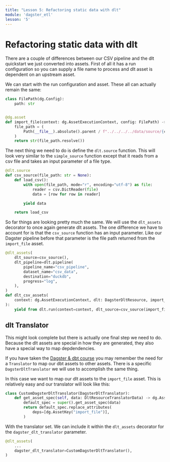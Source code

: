 ```yaml
---
title: "Lesson 5: Refactoring static data with dlt"
module: 'dagster_etl'
lesson: '5'
---
```


# Refactoring static data with dlt

There are a couple of differences between our CSV pipeline and the dlt quickstart we just converted into assets. First of all it has a run configuration so you can supply a file name to process and dlt asset is dependent on an upstream asset.

We can start with the run configuration and asset. These all can actually remain the same:

```python
class FilePath(dg.Config):
    path: str


@dg.asset
def import_file(context: dg.AssetExecutionContext, config: FilePath) -> str:
    file_path = (
        Path(__file__).absolute().parent / f"../../../../data/source/{config.path}"
    )
    return str(file_path.resolve())
```

The next thing we need to do is define the `dlt.source` function. This will look very similar to the `simple_source` function except that it reads from a csv file and takes an input parameter of a file type.

```python {% obfuscated="true" %}
@dlt.source
def csv_source(file_path: str = None):
    def load_csv():
        with open(file_path, mode="r", encoding="utf-8") as file:
            reader = csv.DictReader(file)
            data = [row for row in reader]

        yield data

    return load_csv
```

So far things are looking pretty much the same. We will use the `dlt_assets` decorator to once again generate dlt assets. The one difference we have to account for is that the `csv_source` function has an input parameter. Like our Dagster pipeline before that parameter is the file path returned from the `import_file` asset.

```python {% obfuscated="true" %}
@dlt_assets(
    dlt_source=csv_source(),
    dlt_pipeline=dlt.pipeline(
        pipeline_name="csv_pipeline",
        dataset_name="csv_data",
        destination="duckdb",
        progress="log",
    ),
)
def dlt_csv_assets(
    context: dg.AssetExecutionContext, dlt: DagsterDltResource, import_file
):
    yield from dlt.run(context=context, dlt_source=csv_source(import_file))
```

## dlt Translator

This might look complete but there is actually one final step we need to do. Because the dlt assets are special in how they are generated, they also have a special way to map depdendencies.

If you have taken the [Dagster & dbt course](https://courses.dagster.io/courses/dagster-dbt) you may remember the need for a `Translator` to map our dbt assets to other assets. There is a specific `DagsterDltTranslator` we will use to accomplish the same thing.

In this case we want to map our dlt assets to the `import_file` asset. This is relatively easy and our translator will look like this:


```python
class CustomDagsterDltTranslator(DagsterDltTranslator):
    def get_asset_spec(self, data: DltResourceTranslatorData) -> dg.AssetSpec:
        default_spec = super().get_asset_spec(data)
        return default_spec.replace_attributes(
            deps=[dg.AssetKey("import_file")],
        )
```

With the translator set. We can include it within the `dlt_assets` decorator for the `dagster_dlt_translator` parameter.

```python
@dlt_assets(
    ...
    dagster_dlt_translator=CustomDagsterDltTranslator(),
)
```

